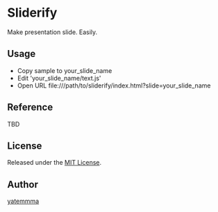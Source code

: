 Sliderify
====

Make presentation slide. Easily.

## Usage

* Copy sample to your_slide_name
* Edit 'your_slide_name/text.js'
* Open URL file:///path/to/sliderify/index.html?slide=your_slide_name

## Reference

TBD

## License

Released under the [MIT License](http://www.opensource.org/licenses/MIT).

## Author

[yatemmma](https://github.com/yatemmma)
